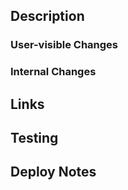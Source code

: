 ## Description

<!-- What is changing and why? Also, describe design patterns. Highlight functional areas. -->

### User-visible Changes

<!-- Describe what changes for users of Arthur -->

### Internal Changes

<!-- Describe what changes behind the scenes -->

## Links

<!-- Link GitHub issues and JIRAs tasks -->

## Testing

<!-- Describe how somebody can test your changes or how they have been added to automatic tests. -->

## Deploy Notes

<!-- If applicable, add migrations and deployment steps -->

